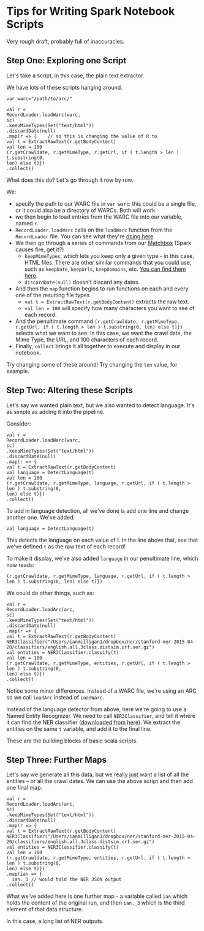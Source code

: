 # Tips for Writing Spark Notebook Scripts
Very rough draft, probably full of inaccuracies.

## Step One: Exploring one Script

Let's take a script, in this case, the plain text extractor.

We have lots of these scripts hanging around. 

```
var warc="/path/to/arc/"

val r = 
RecordLoader.loadWarc(warc,
sc) 
.keepMimeTypes(Set("text/html")) 
.discardDate(null) 
.map(r => {    // so this is changing the value of R to
val t = ExtractRawText(r.getBodyContent) 
val len = 100
(r.getCrawldate, r.getMimeType, r.getUrl, if ( t.length > len ) t.substring(0, 
len) else t)}) 
.collect() 
```

What does this do? Let's go through it row by row.

We:
- specify the path to our WARC file in `var warc`: this could be a single file, or it could also be a directory of WARCs. Both will work.
- we then begin to load entries from the WARC file into our variable, named `r`. 
- `RecordLoader.loadWarc` calls on the `loadWarc` function from the `RecordLoader` file. You can see what they're [doing here](https://github.com/lintool/warcbase/blob/5bf5d4edbcefc39690cad8636e4a2df0ae568728/src/main/scala/org/warcbase/spark/matchbox/RecordLoader.scala). 
- We then go through a series of commands from our [Matchbox](https://github.com/lintool/warcbase/tree/5bf5d4edbcefc39690cad8636e4a2df0ae568728/src/main/scala/org/warcbase/spark/matchbox) (Spark causes fire, get it?)
    + `keepMimeTypes`, which lets you keep only a given type - in this case, HTML files. There are other similar commands that you could use, such as `keepDate`, `keepUrls`, `keepDomains`, etc. [You can find them here](https://github.com/lintool/warcbase/blob/0483269d7e3598f4407f6bd36657a62fdfd9a647/src/main/scala/org/warcbase/spark/rdd/RecordRDD.scala).
    + `discardDate(null)` doesn't discard any dates.
- And then the `map` function begins to run functions on each and every one of the resulting file types
    + `val t = ExtractRawText(r.getBodyContent)` extracts the raw text. 
    + `val len = 100` will specify how many characters you want to see of each record.
- And the penultimate command `(r.getCrawldate, r.getMimeType, r.getUrl, if ( t.length > len ) t.substring(0, len) else t)})` selects what we want to see: in this case, we want the crawl date, the Mime Type, the URL, and 100 characters of each record.
- Finally, `collect` brings it all together to execute and display in our notebook.

Try changing some of these around! Try changing the `len` value, for example.

## Step Two: Altering these Scripts

Let's say we wanted plain text, but we also wanted to detect language. It's as simple as adding it into the pipeline. 

Consider:

```
val r = 
RecordLoader.loadWarc(warc,
sc) 
.keepMimeTypes(Set("text/html")) 
.discardDate(null) 
.map(r => { 
val t = ExtractRawText(r.getBodyContent) 
val language = DetectLanguage(t)
val len = 100
(r.getCrawldate, r.getMimeType, language, r.getUrl, if ( t.length > len ) t.substring(0, 
len) else t)}) 
.collect() 
```

To add in language detection, all we've done is add one line and change another one. We've added:

`val language = DetectLanguage(t)`

This detects the language on each value of t. In the line above that, see that we've defined `t` as the raw text of each record!

To make it display, we've also added `language` in our penultimate line, which now reads:

`(r.getCrawldate, r.getMimeType, language, r.getUrl, if ( t.length > len ) t.substring(0, len) else t)})`

We could do other things, such as:

```
val r = 
RecordLoader.loadArc(arc,
sc) 
.keepMimeTypes(Set("text/html")) 
.discardDate(null) 
.map(r => { 
val t = ExtractRawText(r.getBodyContent)
NER3Classifier("/Users/ianmilligan1/dropbox/ner/stanford-ner-2015-04-20/classifiers/english.all.3class.distsim.crf.ser.gz")
val entities = NER3Classifier.classify(t)
val len = 100
(r.getCrawldate, r.getMimeType, entities, r.getUrl, if ( t.length > len ) t.substring(0, 
len) else t)}) 
.collect() 
```

Notice some minor differences. Instead of a WARC file, we're using an ARC so we call `loadArc` instead of `LoadWarc`. 

Instead of the language detector from above, here we're going to use a Named Entity Recognizer. We need to call `NER3Classifier`, and tell it where it can find the NER classifier ([downloaded from here](http://nlp.stanford.edu/software/CRF-NER.shtml)). We extract the entities on the same `t` variable, and add it to the final line.

These are the building blocks of basic scala scripts.

## Step Three: Further Maps

Let's say we generate all this data, but we really just want a list of all the entities – or all the crawl dates. We can use the above script and then add one final map.

```
val r = 
RecordLoader.loadArc(arc,
sc) 
.keepMimeTypes(Set("text/html")) 
.discardDate(null) 
.map(r => { 
val t = ExtractRawText(r.getBodyContent)
NER3Classifier("/Users/ianmilligan1/dropbox/ner/stanford-ner-2015-04-20/classifiers/english.all.3class.distsim.crf.ser.gz")
val entities = NER3Classifier.classify(t)
val len = 100
(r.getCrawldate, r.getMimeType, entities, r.getUrl, if ( t.length > len ) t.substring(0, 
len) else t)})
.map(ian => {
  ian._3 // would hold the NER JSON output
.collect() 
```

What we've added here is one further map - a variable called `ian` which holds the content of the original run, and then `ian._3` which is the third element of that data structure. 

In this case, a long list of NER outputs.